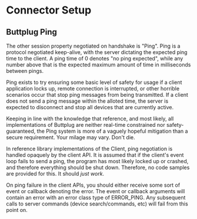 # Connector Setup



## Buttplug Ping

The other session property negotiated on handshake is "Ping". Ping is a protocol negotiated keep-alive, with the server dictating the expected ping time to the client. A ping time of 0 denotes "no ping expected", while any number above that is the expected maximum amount of time in milliseconds between pings.

Ping exists to try ensuring some basic level of safety for usage if a client application locks up, remote connection is interrupted, or other horrible scenarios occur that stop ping messages from being transmitted. If a client does not send a ping message within the alloted time, the server is expected to disconnect and stop all devices that are currently active. 

Keeping in line with the knowledge that reference, and most likely, all implementations of Buttplug are neither real-time constrained nor safety-guaranteed, the Ping system is more of a vaguely hopeful mitigation than a secure requirement. Your milage may vary. Don't die.

In reference library implementations of the Client, ping negotiation is handled opaquely by the client API. It is assumed that if the client's event loop fails to send a ping, the program has most likely locked up or crashed, and therefore everything should be shut down. Therefore, no code samples are provided for this. It should *just work*.

On ping failure in the client APIs, you should either receive some sort of event or callback denoting the error. The event or callback arguments will contain an error with an error class type of ERROR_PING. Any subsequent calls to server commands (device search/commands, etc) will fail from this point on.

<CodeSwitcher :languages="{rust:'Rust', csharp:'C#', ts:'TypeScript', js:'JS', twine: 'Twine (Sugarcube)'}">
<template v-slot:rust>

```rust
// Need to write this example
```

</template>
<template v-slot:csharp>

<<< @/examples/csharp/PingTimeoutExample/Program.cs

</template>
<template v-slot:js>

```js
// Need to write this example
```

</template>
<template v-slot:ts>

```ts
// Need to write this example
```

</template>
<template v-slot:twine>

```html
<!-- Need to write this example. -->
```

</template>
</CodeSwitcher>